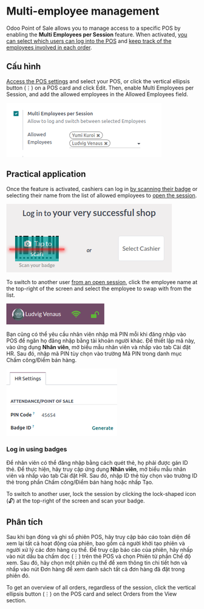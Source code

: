 # Multi-employee management

Odoo Point of Sale allows you to manage access to a specific POS by enabling the **Multi Employees
per Session** feature. When activated, [you can select which users can log into the POS](#employee-login-use) and [keep track of the employees involved in each order](#employee-login-analytics).

<a id="employee-login-configuration"></a>

## Cấu hình

[Access the POS settings](applications/sales/point_of_sale/configuration.md#configuration-settings) and select your POS, or click the vertical
ellipsis button (⋮) on a POS card and click Edit. Then, enable
Multi Employees per Session, and add the allowed employees in the Allowed
Employees field.

![setting to enable multiple cashiers in POS](../../../.gitbook/assets/setting1.png)

<a id="employee-login-use"></a>

## Practical application

Once the feature is activated, cashiers can log in [by scanning their badge](#employee-login-badge) or selecting their name from the list of allowed employees to [open the
session](applications/sales/point_of_sale.md#pos-session-start).

![window to open a session when the multiple cashiers feature is enabled](../../../.gitbook/assets/open-session.png)

To switch to another user [from an open session](applications/sales/point_of_sale.md#pos-session-start), click the employee name
at the top-right of the screen and select the employee to swap with from the list.

![button to switch from one cashier to another.](../../../.gitbook/assets/switch-user.png)

Bạn cũng có thể yêu cầu nhân viên nhập mã PIN mỗi khi đăng nhập vào POS để ngăn họ đăng nhập bằng tài khoản người khác. Để thiết lập mã này, vào ứng dụng **Nhân viên**, mở biểu mẫu nhân viên và nhấp vào tab Cài đặt HR. Sau đó, nhập mã PIN tùy chọn vào trường Mã PIN trong danh mục Chấm công/Điểm bán hàng.

![setting on the employee form to assign a badge ID and a PIN code.](../../../.gitbook/assets/pin-and-badgeid.png)

<a id="employee-login-badge"></a>

### Log in using badges

Để nhân viên có thể đăng nhập bằng cách quét thẻ, họ phải được gán ID thẻ. Để thực hiện, hãy truy cập ứng dụng **Nhân viên**, mở biểu mẫu nhân viên và nhấp vào tab Cài đặt HR. Sau đó, nhập ID thẻ tùy chọn vào trường ID thẻ trong phần Chấm công/Điểm bán hàng hoặc nhấp Tạo.

To switch to another user, lock the session by clicking the lock-shaped icon (🔓) at the
top-right of the screen and scan your badge.

<a id="employee-login-analytics"></a>

## Phân tích

Sau khi bạn đóng và ghi sổ phiên POS, hãy truy cập báo cáo toàn diện để xem lại tất cả hoạt động của phiên, bao gồm cả người khởi tạo phiên và người xử lý các đơn hàng cụ thể. Để truy cập báo cáo của phiên, hãy nhấp vào nút dấu ba chấm dọc (⋮) trên thẻ POS và chọn Phiên từ phần Chế độ xem. Sau đó, hãy chọn một phiên cụ thể để xem thông tin chi tiết hơn và nhấp vào nút Đơn hàng để xem danh sách tất cả đơn hàng đã đặt trong phiên đó.

To get an overview of all orders, regardless of the session, click the vertical ellipsis button
(⋮) on the POS card and select Orders from the View section.
